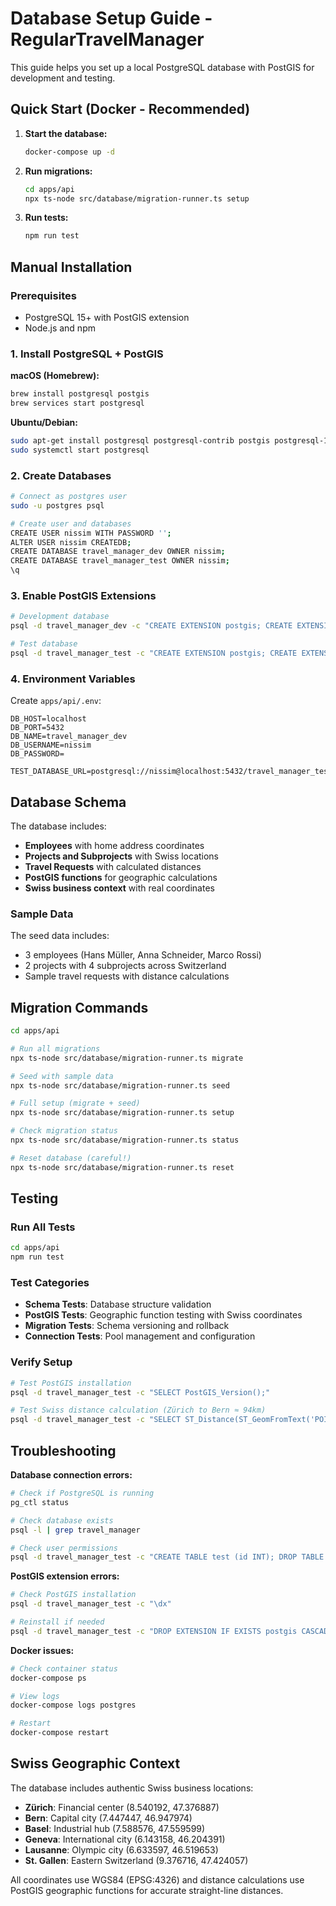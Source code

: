 # Database Setup Guide - RegularTravelManager

This guide helps you set up a local PostgreSQL database with PostGIS for development and testing.

## Quick Start (Docker - Recommended)

1. **Start the database:**
   ```bash
   docker-compose up -d
   ```

2. **Run migrations:**
   ```bash
   cd apps/api
   npx ts-node src/database/migration-runner.ts setup
   ```

3. **Run tests:**
   ```bash
   npm run test
   ```

## Manual Installation

### Prerequisites
- PostgreSQL 15+ with PostGIS extension
- Node.js and npm

### 1. Install PostgreSQL + PostGIS

**macOS (Homebrew):**
```bash
brew install postgresql postgis
brew services start postgresql
```

**Ubuntu/Debian:**
```bash
sudo apt-get install postgresql postgresql-contrib postgis postgresql-15-postgis-3
sudo systemctl start postgresql
```

### 2. Create Databases

```bash
# Connect as postgres user
sudo -u postgres psql

# Create user and databases
CREATE USER nissim WITH PASSWORD '';
ALTER USER nissim CREATEDB;
CREATE DATABASE travel_manager_dev OWNER nissim;
CREATE DATABASE travel_manager_test OWNER nissim;
\q
```

### 3. Enable PostGIS Extensions

```bash
# Development database
psql -d travel_manager_dev -c "CREATE EXTENSION postgis; CREATE EXTENSION \"uuid-ossp\";"

# Test database
psql -d travel_manager_test -c "CREATE EXTENSION postgis; CREATE EXTENSION \"uuid-ossp\";"
```

### 4. Environment Variables

Create `apps/api/.env`:
```env
DB_HOST=localhost
DB_PORT=5432
DB_NAME=travel_manager_dev
DB_USERNAME=nissim
DB_PASSWORD=

TEST_DATABASE_URL=postgresql://nissim@localhost:5432/travel_manager_test
```

## Database Schema

The database includes:
- **Employees** with home address coordinates
- **Projects and Subprojects** with Swiss locations
- **Travel Requests** with calculated distances
- **PostGIS functions** for geographic calculations
- **Swiss business context** with real coordinates

### Sample Data
The seed data includes:
- 3 employees (Hans Müller, Anna Schneider, Marco Rossi)
- 2 projects with 4 subprojects across Switzerland
- Sample travel requests with distance calculations

## Migration Commands

```bash
cd apps/api

# Run all migrations
npx ts-node src/database/migration-runner.ts migrate

# Seed with sample data
npx ts-node src/database/migration-runner.ts seed

# Full setup (migrate + seed)
npx ts-node src/database/migration-runner.ts setup

# Check migration status
npx ts-node src/database/migration-runner.ts status

# Reset database (careful!)
npx ts-node src/database/migration-runner.ts reset
```

## Testing

### Run All Tests
```bash
cd apps/api
npm run test
```

### Test Categories
- **Schema Tests**: Database structure validation
- **PostGIS Tests**: Geographic function testing with Swiss coordinates
- **Migration Tests**: Schema versioning and rollback
- **Connection Tests**: Pool management and configuration

### Verify Setup
```bash
# Test PostGIS installation
psql -d travel_manager_test -c "SELECT PostGIS_Version();"

# Test Swiss distance calculation (Zürich to Bern ≈ 94km)
psql -d travel_manager_test -c "SELECT ST_Distance(ST_GeomFromText('POINT(8.540192 47.376887)', 4326)::geography, ST_GeomFromText('POINT(7.447447 46.947974)', 4326)::geography) / 1000.0;"
```

## Troubleshooting

**Database connection errors:**
```bash
# Check if PostgreSQL is running
pg_ctl status

# Check database exists
psql -l | grep travel_manager

# Check user permissions
psql -d travel_manager_test -c "CREATE TABLE test (id INT); DROP TABLE test;"
```

**PostGIS extension errors:**
```bash
# Check PostGIS installation
psql -d travel_manager_test -c "\dx"

# Reinstall if needed
psql -d travel_manager_test -c "DROP EXTENSION IF EXISTS postgis CASCADE; CREATE EXTENSION postgis;"
```

**Docker issues:**
```bash
# Check container status
docker-compose ps

# View logs
docker-compose logs postgres

# Restart
docker-compose restart
```

## Swiss Geographic Context

The database includes authentic Swiss business locations:
- **Zürich**: Financial center (8.540192, 47.376887)
- **Bern**: Capital city (7.447447, 46.947974)
- **Basel**: Industrial hub (7.588576, 47.559599)
- **Geneva**: International city (6.143158, 46.204391)
- **Lausanne**: Olympic city (6.633597, 46.519653)
- **St. Gallen**: Eastern Switzerland (9.376716, 47.424057)

All coordinates use WGS84 (EPSG:4326) and distance calculations use PostGIS geographic functions for accurate straight-line distances.